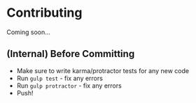 # Contributing
Coming soon...

## (Internal) Before Committing
* Make sure to write karma/protractor tests for any new code
* Run `gulp test` - fix any errors
* Run `gulp protractor` - fix any errors
* Push!